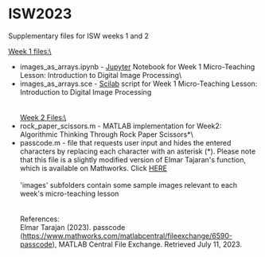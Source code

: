 # ISW2023
Supplementary files for ISW weeks 1 and 2

<ins>Week 1 files:<ins>\
- images_as_arrays.ipynb - [Jupyter](https://jupyter.org/) Notebook for Week 1 Micro-Teaching Lesson: Introduction to Digital Image Processing\
- images_as_arrays.sce - [Scilab](https://www.scilab.org/) script for Week 1 Micro-Teaching Lesson: Introduction to Digital Image Processing\
\
\
<ins>Week 2 Files:<ins>\
- rock_paper_scissors.m - MATLAB implementation for Week2: Algorithmic Thinking Through Rock Paper Scissors*\
- passcode.m - file that requests user input and hides the entered characters by replacing each character with an asterisk (*). Please note that this file is a slightly modified version of Elmar Tajaran's function, which is available on Mathworks. Click [HERE](https://www.mathworks.com/matlabcentral/fileexchange/6590-passcode)\
\
'images' subfolders contain some sample images relevant to each week's micro-teaching lesson
\
\
\
References:\
Elmar Tarajan (2023). passcode (https://www.mathworks.com/matlabcentral/fileexchange/6590-passcode), MATLAB Central File Exchange. Retrieved July 11, 2023. 